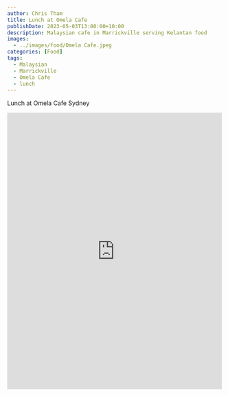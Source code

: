 ```yaml
---
author: Chris Tham
title: Lunch at Omela Cafe
publishDate: 2023-05-03T13:00:00+10:00
description: Malaysian cafe in Marrickville serving Kelantan food
images:
  - ../images/food/Omela Cafe.jpeg
categories: [Food]
tags:
  - Malaysian
  - Marrickville
  - Omela Cafe
  - lunch
---
```

Lunch at Omela Cafe Sydney

<iframe src="https://www.facebook.com/plugins/post.php?href=https%3A%2F%2Fwww.facebook.com%2Fchris1.tham%2Fposts%2Fpfbid0nL46yWBAQsTiCAD4KGUGZ7Ezf8vVPFKzcnxp4uiyZ1BBGVst4QFbjWfNvKWCgc4sl&show_text=true&width=500" width="500" height="645" style="border:none;overflow:hidden" scrolling="no" frameborder="0" allowfullscreen="true" allow="autoplay; clipboard-write; encrypted-media; picture-in-picture; web-share"></iframe>
